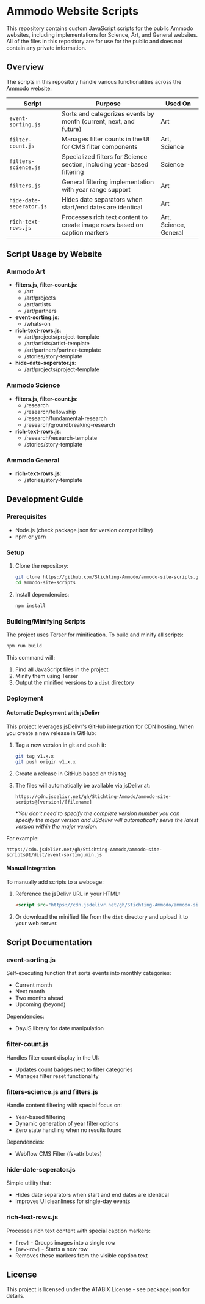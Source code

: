 # Ammodo Website Scripts

This repository contains custom JavaScript scripts for the public Ammodo websites, including implementations for Science, Art, and General websites.
All of the files in this repository are for use for the public and does not contain any private information.

## Overview

The scripts in this repository handle various functionalities across the Ammodo website:

| Script | Purpose | Used On |
|--------|---------|---------|
| `event-sorting.js` | Sorts and categorizes events by month (current, next, and future) | Art |
| `filter-count.js` | Manages filter counts in the UI for CMS filter components | Art, Science |
| `filters-science.js` | Specialized filters for Science section, including year-based filtering | Science |
| `filters.js` | General filtering implementation with year range support | Art |
| `hide-date-seperator.js` | Hides date separators when start/end dates are identical | Art |
| `rich-text-rows.js` | Processes rich text content to create image rows based on caption markers | Art, Science, General |

## Script Usage by Website

### Ammodo Art
- **filters.js, filter-count.js**: 
  - /art
  - /art/projects
  - /art/artists
  - /art/partners
- **event-sorting.js**:
  - /whats-on
- **rich-text-rows.js**:
  - /art/projects/project-template 
  - /art/artists/artist-template
  - /art/partners/partner-template
  - /stories/story-template
- **hide-date-seperator.js**:
  - /art/projects/project-template


### Ammodo Science
- **filters.js, filter-count.js**: 
  - /research
  - /research/fellowship
  - /research/fundamental-research
  - /research/groundbreaking-research
- **rich-text-rows.js**:
  - /research/research-template 
  - /stories/story-template

### Ammodo General
- **rich-text-rows.js**:
  - /stories/story-template

## Development Guide

### Prerequisites

- Node.js (check package.json for version compatibility)
- npm or yarn

### Setup

1. Clone the repository:
   ```bash
   git clone https://github.com/Stichting-Ammodo/ammodo-site-scripts.git
   cd ammodo-site-scripts
   ```

2. Install dependencies:
   ```bash
   npm install
   ```

### Building/Minifying Scripts

The project uses Terser for minification. To build and minify all scripts:

```bash
npm run build
```

This command will:
1. Find all JavaScript files in the project
2. Minify them using Terser
3. Output the minified versions to a `dist` directory

### Deployment

#### Automatic Deployment with jsDelivr

This project leverages jsDelivr's GitHub integration for CDN hosting. When you create a new release in GitHub:

1. Tag a new version in git and push it:
   ```bash
   git tag v1.x.x
   git push origin v1.x.x
   ```

2. Create a release in GitHub based on this tag

3. The files will automatically be available via jsDelivr at:
   ```
   https://cdn.jsdelivr.net/gh/Stichting-Ammodo/ammodo-site-scripts@[version]/[filename]
   ```
   **You don't need to specify the complete version number you can specify the major version and JSdelivr will automatically serve the latest version within the major version.*

For example:
```
https://cdn.jsdelivr.net/gh/Stichting-Ammodo/ammodo-site-scripts@1/dist/event-sorting.min.js
```

#### Manual Integration

To manually add scripts to a webpage:

1. Reference the jsDelivr URL in your HTML:
   ```html
   <script src="https://cdn.jsdelivr.net/gh/Stichting-Ammodo/ammodo-site-scripts@1.0.0/dist/event-sorting.min.js"></script>
   ```

2. Or download the minified file from the `dist` directory and upload it to your web server.

## Script Documentation

### event-sorting.js

Self-executing function that sorts events into monthly categories:
- Current month
- Next month
- Two months ahead 
- Upcoming (beyond)

Dependencies:
- DayJS library for date manipulation

### filter-count.js

Handles filter count display in the UI:
- Updates count badges next to filter categories
- Manages filter reset functionality

### filters-science.js and filters.js

Handle content filtering with special focus on:
- Year-based filtering
- Dynamic generation of year filter options
- Zero state handling when no results found

Dependencies:
- Webflow CMS Filter (fs-attributes)

### hide-date-seperator.js

Simple utility that:
- Hides date separators when start and end dates are identical
- Improves UI cleanliness for single-day events

### rich-text-rows.js

Processes rich text content with special caption markers:
- `[row]` - Groups images into a single row
- `[new-row]` - Starts a new row
- Removes these markers from the visible caption text



## License

This project is licensed under the ATABIX License - see package.json for details.
